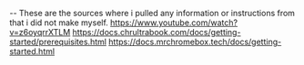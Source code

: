 -- These are the sources where i pulled any information or instructions from that i did not make myself.
https://www.youtube.com/watch?v=z6oyqrrXTLM
https://docs.chrultrabook.com/docs/getting-started/prerequisites.html
https://docs.mrchromebox.tech/docs/getting-started.html
